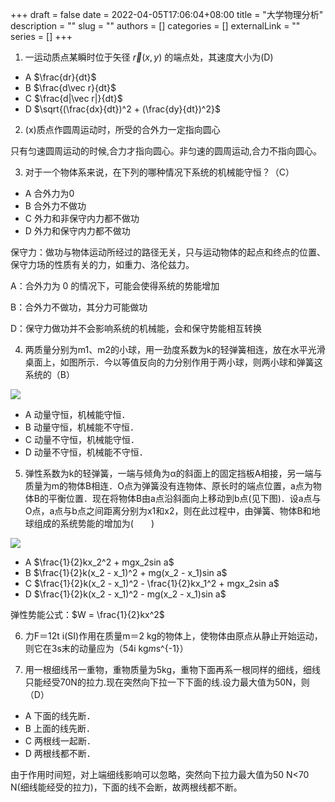 +++ 
draft = false
date = 2022-04-05T17:06:04+08:00
title = "大学物理分析"
description = ""
slug = ""
authors = []
categories = []
externalLink = ""
series = []
+++

1. 一运动质点某瞬时位于矢径 $\vec r(x, y)$ 的端点处，其速度大小为(D)
- A $\frac{dr}{dt}$
- B $\frac{d\vec r}{dt}$
- C $\frac{d|\vec r|}{dt}$
- D $\sqrt{(\frac{dx}{dt})^2 + (\frac{dy}{dt})^2}$

2. (x)质点作圆周运动时，所受的合外力一定指向圆心

只有匀速圆周运动的时候,合力才指向圆心。非匀速的圆周运动,合力不指向圆心。

3. 对于一个物体系来说，在下列的哪种情况下系统的机械能守恒？（C）
- A 合外力为0
- B 合外力不做功
- C 外力和非保守内力都不做功
- D 外力和保守内力都不做功

保守力：做功与物体运动所经过的路径无关，只与运动物体的起点和终点的位置、保守力场的性质有关的力，如重力、洛伦兹力。

A：合外力为 0 的情况下，可能会使得系统的势能增加

B：合外力不做功，其分力可能做功

D：保守力做功并不会影响系统的机械能，会和保守势能相互转换

4. 两质量分别为m1、m2的小球，用一劲度系数为k的轻弹簧相连，放在水平光滑桌面上，如图所示．今以等值反向的力分别作用于两小球，则两小球和弹簧这系统的（B）

![](https://ccviolett-1307804825.cos.ap-shanghai.myqcloud.com/img/IwCMW946eqtGZb2.png)

- A 动量守恒，机械能守恒．
- B 动量守恒，机械能不守恒．
- C 动量不守恒，机械能守恒．
- D 动量不守恒，机械能不守恒．

5. 弹性系数为k的轻弹簧，一端与倾角为α的斜面上的固定挡板A相接，另一端与质量为m的物体B相连．O点为弹簧没有连物体、原长时的端点位置，a点为物体B的平衡位置．现在将物体B由a点沿斜面向上移动到b点(见下图)．设a点与O点，a点与b点之间距离分别为x1和x2，则在此过程中，由弹簧、物体B和地球组成的系统势能的增加为(　　)

![](https://ccviolett-1307804825.cos.ap-shanghai.myqcloud.com/img/3nNyO1Kos56L7Tl.png)

- A $\frac{1}{2}kx_2^2 + mgx_2sin a$
- B $\frac{1}{2}k(x_2 - x_1)^2 + mg(x_2 - x_1)sin a$
- C $\frac{1}{2}k(x_2 - x_1)^2 - \frac{1}{2}kx_1^2 + mgx_2sin a$
- D $\frac{1}{2}k(x_2 - x_1)^2 - mg(x_2 - x_1)sin a$

弹性势能公式：$W = \frac{1}{2}kx^2$

6. 力F＝12t i(SI)作用在质量m＝2 kg的物体上，使物体由原点从静止开始运动，则它在3s末的动量应为（54i kg*m*s^{-1}）

7. 用一根细线吊一重物，重物质量为5kg，重物下面再系一根同样的细线，细线只能经受70N的拉力.现在突然向下拉一下下面的线.设力最大值为50N，则（D）

- A 下面的线先断．
- B 上面的线先断．
- C 两根线一起断．
- D 两根线都不断．

由于作用时间短，对上端细线影响可以忽略，突然向下拉力最大值为50 N<70 N(细线能经受的拉力)，下面的线不会断，故两根线都不断。